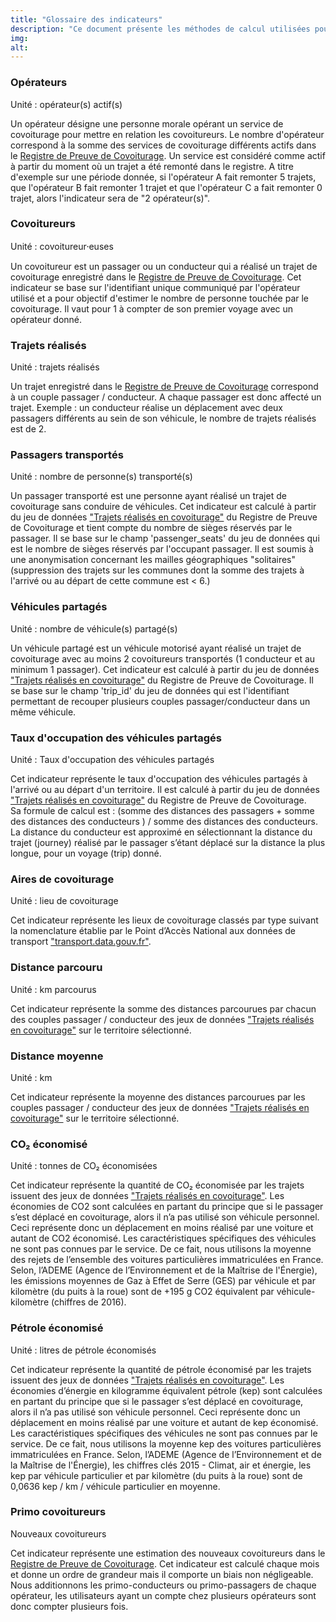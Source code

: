 ```yaml
---
title: "Glossaire des indicateurs"
description: "Ce document présente les méthodes de calcul utilisées pour les indicateurs de l'observatoire."
img:
alt:
---
```

<div class="glossaire">

### <a id="operateur"></a>Opérateurs
<div role="alert" class="fr-alert fr-alert--info">
    <p class="fr-alert__title">Unité : opérateur(s) actif(s)</p>
</div>
Un opérateur désigne une personne morale opérant un service de covoiturage pour mettre en relation les covoitureurs. Le nombre d'opérateur correspond à la somme des services de covoiturage différents actifs dans le <a href="https://covoiturage.beta.gouv.fr/operateurs/">Registre de Preuve de Covoiturage</a>. Un service est considéré comme actif à partir du moment où un trajet a été remonté dans le registre. A titre d'exemple sur une période donnée, si l'opérateur A fait remonter 5 trajets, que l'opérateur B fait remonter 1 trajet et que l'opérateur C a fait remonter 0 trajet, alors l'indicateur sera de "2 opérateur(s)".

### <a id="covoitureur"></a>Covoitureurs
<div role="alert" class="fr-alert fr-alert--info">
    <p class="fr-alert__title">Unité : covoitureur⸱euses</p>
</div>
Un covoitureur est un passager ou un conducteur qui a réalisé un trajet de covoiturage enregistré  dans le <a href="https://covoiturage.beta.gouv.fr">Registre de Preuve de Covoiturage</a>. Cet indicateur se base sur l'identifiant unique communiqué par l'opérateur utilisé et a pour objectif d'estimer le nombre de personne touchée par le covoiturage. Il vaut pour 1 à compter de son premier voyage avec un opérateur donné.

### <a id="trajet"></a>Trajets réalisés 
<div role="alert" class="fr-alert fr-alert--info">
    <p class="fr-alert__title">Unité : trajets réalisés</p>
</div>
Un trajet enregistré  dans le <a href="https://covoiturage.beta.gouv.fr">Registre de Preuve de Covoiturage</a> correspond à un couple passager / conducteur. A chaque passager est donc affecté un trajet.
Exemple : un conducteur réalise un déplacement avec deux passagers différents au sein de son véhicule, le nombre de trajets réalisés est de 2.

### <a id="passager"></a>Passagers transportés
<div role="alert" class="fr-alert fr-alert--info">
    <p class="fr-alert__title">Unité : nombre de personne(s) transporté(s)</p>
</div>
Un passager transporté est une personne ayant réalisé un trajet de covoiturage sans conduire de véhicules. Cet indicateur est calculé à partir du jeu de données <a href="https://www.data.gouv.fr/fr/datasets/trajets-realises-en-covoiturage-registre-de-preuve-de-covoiturage/">"Trajets réalisés en covoiturage"</a> du Registre de Preuve de Covoiturage et tient compte du nombre de sièges réservés par le passager. Il se base sur le champ 'passenger_seats' du jeu de données qui est le nombre de sièges réservés par l'occupant passager. Il est soumis à une anonymisation concernant les mailles géographiques "solitaires" (suppression des trajets sur les communes dont la somme des trajets à l'arrivé ou au départ de cette commune est < 6.)

### <a id="vehicule"></a>Véhicules partagés
<div role="alert" class="fr-alert fr-alert--info">
    <p class="fr-alert__title">Unité : nombre de véhicule(s) partagé(s)</p>
</div>
Un véhicule partagé est un véhicule motorisé ayant réalisé un trajet de covoiturage avec au moins 2 covoitureurs transportés  (1 conducteur et au minimum 1 passager). Cet indicateur est calculé à partir du jeu de données <a href="https://www.data.gouv.fr/fr/datasets/trajets-realises-en-covoiturage-registre-de-preuve-de-covoiturage/">"Trajets réalisés en covoiturage"</a> du Registre de Preuve de Covoiturage. Il se base sur le champ 'trip_id' du jeu de données qui est l'identifiant permettant de recouper plusieurs couples passager/conducteur dans un même véhicule.

### <a id="occupation"></a>Taux d'occupation des véhicules partagés
<div role="alert" class="fr-alert fr-alert--info">
    <p class="fr-alert__title">Unité : Taux d'occupation des véhicules partagés</p>
</div>
Cet indicateur représente le taux d'occupation des véhicules partagés à l'arrivé ou au départ d'un territoire. Il est calculé à partir du jeu de données <a href="https://www.data.gouv.fr/fr/datasets/trajets-realises-en-covoiturage-registre-de-preuve-de-covoiturage/">"Trajets réalisés en covoiturage"</a> du Registre de Preuve de Covoiturage.<br/> 
Sa formule de calcul est : (somme des distances des passagers + somme des distances des conducteurs ) / somme des distances des conducteurs.<br/>
La distance du conducteur est approximé en sélectionnant la distance du trajet (journey) réalisé par le passager s’étant déplacé sur la distance la plus longue, pour un voyage (trip) donné.

### <a id="aire"></a>Aires de covoiturage
<div role="alert" class="fr-alert fr-alert--info">
    <p class="fr-alert__title">Unité : lieu de covoiturage</p>
</div>
Cet indicateur représente les lieux de covoiturage classés par type suivant la nomenclature établie par le Point d’Accès National aux données de transport <a href="https://transport.data.gouv.fr/datasets/base-nationale-des-lieux-de-covoiturage">"transport.data.gouv.fr"</a>.

### <a id="km_parcourus"></a>Distance parcouru
<div role="alert" class="fr-alert fr-alert--info">
    <p class="fr-alert__title">Unité : km parcourus</p>
</div>
Cet indicateur représente la somme des distances parcourues par chacun des couples passager / conducteur des jeux de données <a href="https://www.data.gouv.fr/fr/datasets/trajets-realises-en-covoiturage-registre-de-preuve-de-covoiturage/">"Trajets réalisés en covoiturage"</a> sur le territoire sélectionné.

### <a id="distance_moyenne"></a>Distance moyenne
<div role="alert" class="fr-alert fr-alert--info">
    <p class="fr-alert__title">Unité : km</p>
</div>
Cet indicateur représente la moyenne des distances parcourues par les couples passager / conducteur des jeux de données <a href="https://www.data.gouv.fr/fr/datasets/trajets-realises-en-covoiturage-registre-de-preuve-de-covoiturage/">"Trajets réalisés en covoiturage"</a> sur le territoire sélectionné.

### <a id="co2"></a>CO₂ économisé
<div role="alert" class="fr-alert fr-alert--info">
    <p class="fr-alert__title">Unité : tonnes de CO₂ économisées</p>
</div>
Cet indicateur représente la quantité de CO₂ économisée par les trajets issuent des jeux de données <a href="https://www.data.gouv.fr/fr/datasets/trajets-realises-en-covoiturage-registre-de-preuve-de-covoiturage/">"Trajets réalisés en covoiturage"</a>.
Les économies de CO2 sont calculées en partant du principe que si le passager s’est déplacé en covoiturage, alors il n’a pas utilisé son véhicule personnel. Ceci représente donc un déplacement en moins réalisé par une voiture et autant de CO2 économisé. Les caractéristiques spécifiques des véhicules ne sont pas connues par le service. De ce fait, nous utilisons la moyenne des rejets de l’ensemble des voitures particulières immatriculées en France. Selon, l’ADEME (Agence de l’Environnement et de la Maîtrise de l'Énergie), les émissions moyennes de Gaz à Effet de Serre (GES) par véhicule et par kilomètre (du puits à la roue) sont de +195 g CO2 équivalent par véhicule-kilomètre (chiffres de 2016).

### <a id="petrole"></a>Pétrole économisé
<div role="alert" class="fr-alert fr-alert--info">
    <p class="fr-alert__title">Unité : litres de pétrole économisés</p>
</div>
Cet indicateur représente la quantité de pétrole économisé par les trajets issuent des jeux de données <a href="https://www.data.gouv.fr/fr/datasets/trajets-realises-en-covoiturage-registre-de-preuve-de-covoiturage/">"Trajets réalisés en covoiturage"</a>.
Les économies d’énergie en kilogramme équivalent pétrole (kep) sont calculées en partant du principe que si le passager s’est déplacé en covoiturage, alors il n’a pas utilisé son véhicule personnel. Ceci représente donc un déplacement en moins réalisé par une voiture et autant de kep économisé. Les caractéristiques spécifiques des véhicules ne sont pas connues par le service. De ce fait, nous utilisons la moyenne kep des voitures particulières immatriculées en France. Selon, l’ADEME (Agence de l’Environnement et de la Maîtrise de l'Énergie), les chiffres clés 2015 - Climat, air et énergie, les kep par véhicule particulier et par kilomètre (du puits à la roue) sont de 0,0636 kep / km / véhicule particulier en moyenne.
</div>

### <a id="new_covoit"></a>Primo covoitureurs
<div role="alert" class="fr-alert fr-alert--info">
    <p class="fr-alert__title">Nouveaux covoitureurs</p>
</div>
Cet indicateur représente une estimation des nouveaux covoitureurs  dans le <a href="https://covoiturage.beta.gouv.fr">Registre de Preuve de Covoiturage</a>. 
Cet indicateur est calculé chaque mois et donne un ordre de grandeur mais il comporte un biais non négligeable. Nous additionnons les primo-conducteurs ou primo-passagers de chaque opérateur, les utilisateurs ayant un compte chez plusieurs opérateurs sont donc compter plusieurs fois.
</div>